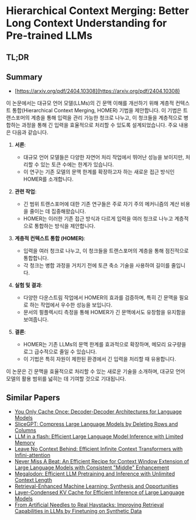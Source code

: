 # Hierarchical Context Merging: Better Long Context Understanding for Pre-trained LLMs
## TL;DR
## Summary
- [https://arxiv.org/pdf/2404.10308](https://arxiv.org/pdf/2404.10308)

이 논문에서는 대규모 언어 모델(LLMs)의 긴 문맥 이해를 개선하기 위해 계층적 컨텍스트 통합(Hierarchical Context Merging, HOMER) 기법을 제안합니다. 이 기법은 트랜스포머의 계층을 통해 입력을 관리 가능한 청크로 나누고, 이 청크들을 계층적으로 병합하는 과정을 통해 긴 입력을 효율적으로 처리할 수 있도록 설계되었습니다. 주요 내용은 다음과 같습니다.

1. **서론**:
   - 대규모 언어 모델들은 다양한 자연어 처리 작업에서 뛰어난 성능을 보이지만, 처리할 수 있는 토큰 수에는 한계가 있습니다.
   - 이 연구는 기존 모델의 문맥 한계를 확장하고자 하는 새로운 접근 방식인 HOMER를 소개합니다.

2. **관련 작업**:
   - 긴 범위 트랜스포머에 대한 기존 연구들은 주로 자기 주의 메커니즘의 계산 비용을 줄이는 데 집중해왔습니다.
   - HOMER는 이러한 기존 접근 방식과 다르게 입력을 여러 청크로 나누고 계층적으로 통합하는 방식을 제안합니다.

3. **계층적 컨텍스트 통합 (HOMER)**:
   - 입력을 여러 청크로 나누고, 이 청크들을 트랜스포머의 계층을 통해 점진적으로 통합합니다.
   - 각 청크는 병합 과정을 거치기 전에 토큰 축소 기술을 사용하여 길이를 줄입니다.

4. **실험 및 결과**:
   - 다양한 다운스트림 작업에서 HOMER의 효과를 검증하며, 특히 긴 문맥을 필요로 하는 작업에서 우수한 성능을 보입니다.
   - 문서의 펄플렉시티 측정을 통해 HOMER가 긴 문맥에서도 유창함을 유지함을 보여줍니다.

5. **결론**:
   - HOMER는 기존 LLMs의 문맥 한계를 효과적으로 확장하며, 메모리 요구량을 로그 급수적으로 줄일 수 있습니다.
   - 이 기법은 특히 자원이 제한된 환경에서 긴 입력을 처리할 때 유용합니다.

이 논문은 긴 문맥을 효율적으로 처리할 수 있는 새로운 기술을 소개하며, 대규모 언어 모델의 활용 범위를 넓히는 데 기여할 것으로 기대됩니다.

## Similar Papers
- [You Only Cache Once: Decoder-Decoder Architectures for Language Models](2405.05254.md)
- [SliceGPT: Compress Large Language Models by Deleting Rows and Columns](2401.15024.md)
- [LLM in a flash: Efficient Large Language Model Inference with Limited Memory](2312.11514.md)
- [Leave No Context Behind: Efficient Infinite Context Transformers with Infini-attention](2404.07143.md)
- [Never Miss A Beat: An Efficient Recipe for Context Window Extension of Large Language Models with Consistent "Middle" Enhancement](2406.07138.md)
- [Megalodon: Efficient LLM Pretraining and Inference with Unlimited Context Length](2404.08801.md)
- [Retrieval-Enhanced Machine Learning: Synthesis and Opportunities](2407.12982.md)
- [Layer-Condensed KV Cache for Efficient Inference of Large Language Models](2405.10637.md)
- [From Artificial Needles to Real Haystacks: Improving Retrieval Capabilities in LLMs by Finetuning on Synthetic Data](2406.19292.md)
